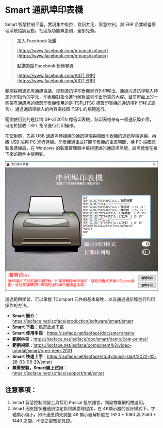 # Smart 通訊埠印表機

Smart 智慧控制平臺，實現集中監控、資訊共用、智慧控制，與 ERP 企業經營管理系統協調互動。社區版功能無差別，全部免費。

> **加入 Facebook 社團**
>
> [https://www.facebook.com/groups/isoface/](https://www.facebook.com/groups/isoface/)
> 
> **點讚追蹤 Facebook 粉絲專頁**
> 
> [https://www.facebook.com/AIOT.ERP](https://www.facebook.com/AIOT.ERP)

範例採用通訊埠通訊協議，控制通訊埠印表機進行列印輸出。通過向通訊埠輸入特定列印指令的字元，印表機對指令進行解析並列印出所需的內容。目前市面上的一些帶有通訊埠的標籤印表機使用的是 TSPL(TSC 標籤印表機的通訊埠列印程式語言)，通過通訊埠輸入的內容需按照 TSPL 的規範進行。

範例使用到的是佳博 GP-3120TN 標籤印表機，該印表機帶有一個通訊埠介面，可用於接收 TSPL 指令進行列印操作。

在使用前，先將 USB 通訊埠轉接線的通訊埠端與標籤印表機的通訊埠端連線，再將 USB 端與 PC 進行連線。印表機通電並打開印表機的電源開關，待 PC 端確認裝置連線后，在 Windows 的裝置管理器中檢視連線的通訊埠埠號，該埠號會在接下來的範例中使用到。

![](images/20220920164310.png)

通過範例學習，可以掌握 TComport 元件的基本屬性，以及通過通訊埠進行列印操作的方法。

* **Smart 簡介**：https://isoface.net/isoface/production/software/smart/smart
* **Smart 下載**：[點選此處下載](https://github.com/isoface-iot/Smart/releases/latest)
* **Smart 使用手冊**：https://isoface.net/isoface/doc/smart/main/
* **範例手冊**：https://isoface.net/isoface/doc/smart/demo/com-printer/
* **範例視訊**：https://isoface.net/isoface/component/k2/video-tutorial/smart/s-eq-dem-2001
* **Smart 快速上手**：https://isoface.net/isoface/study/quick-start/2022-05-28-03-08-29/smart
* **無需安裝，Smart線上試用**：https://isoface.net/isoface/support/trial/smart

## 注意事項：
1. Smart 智慧控制開發工具採用 Pascal 程序語言，開發物聯網相關運用。
2. Smart 因支援多種通訊協定與視訊處理程序，在 4K顯示器的設計模式下，字體顯示偏小，如不適應請先調整 4K 顯示器解析度在 1920 * 1080 與 2560 * 1440 之間，不便之處敬請見諒。